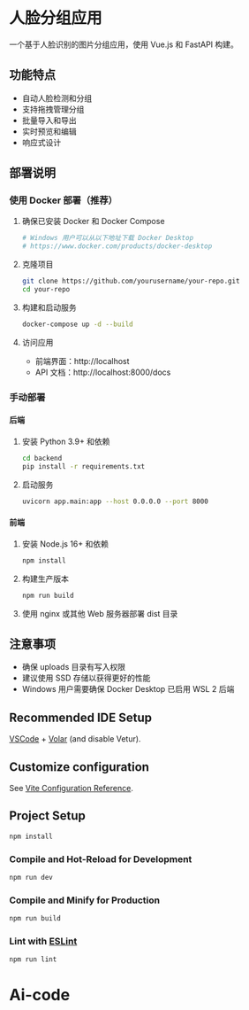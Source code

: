 # 人脸分组应用

一个基于人脸识别的图片分组应用，使用 Vue.js 和 FastAPI 构建。

## 功能特点

- 自动人脸检测和分组
- 支持拖拽管理分组
- 批量导入和导出
- 实时预览和编辑
- 响应式设计

## 部署说明

### 使用 Docker 部署（推荐）

1. 确保已安装 Docker 和 Docker Compose

   ```bash
   # Windows 用户可以从以下地址下载 Docker Desktop
   # https://www.docker.com/products/docker-desktop
   ```

2. 克隆项目

   ```bash
   git clone https://github.com/yourusername/your-repo.git
   cd your-repo
   ```

3. 构建和启动服务

   ```bash
   docker-compose up -d --build
   ```

4. 访问应用
   - 前端界面：http://localhost
   - API 文档：http://localhost:8000/docs

### 手动部署

#### 后端

1. 安装 Python 3.9+ 和依赖

   ```bash
   cd backend
   pip install -r requirements.txt
   ```

2. 启动服务
   ```bash
   uvicorn app.main:app --host 0.0.0.0 --port 8000
   ```

#### 前端

1. 安装 Node.js 16+ 和依赖

   ```bash
   npm install
   ```

2. 构建生产版本

   ```bash
   npm run build
   ```

3. 使用 nginx 或其他 Web 服务器部署 dist 目录

## 注意事项

- 确保 uploads 目录有写入权限
- 建议使用 SSD 存储以获得更好的性能
- Windows 用户需要确保 Docker Desktop 已启用 WSL 2 后端

## Recommended IDE Setup

[VSCode](https://code.visualstudio.com/) + [Volar](https://marketplace.visualstudio.com/items?itemName=Vue.volar) (and disable Vetur).

## Customize configuration

See [Vite Configuration Reference](https://vite.dev/config/).

## Project Setup

```sh
npm install
```

### Compile and Hot-Reload for Development

```sh
npm run dev
```

### Compile and Minify for Production

```sh
npm run build
```

### Lint with [ESLint](https://eslint.org/)

```sh
npm run lint
```

# Ai-code
